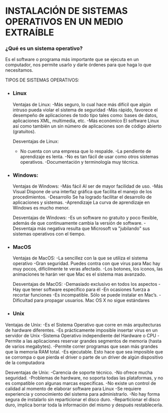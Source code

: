 # INSTALACIÓN DE SISTEMAS OPERATIVOS EN UN MEDIO EXTRAÍBLE

### ¿Qué es un sistema operativo?

Es el software o programa más importante que se ejecuta en un computador, nos permite usarlo y darle órdenes para que haga lo que necesitamos.

TIPOS DE SISTEMAS OPERATIVOS:

- ### Linux ###
  
  Ventajas de Linux:
  -Más seguro, lo cual hace más difícil que algún intruso pueda violar el sistema de seguridad
  -Más rápido, favorece el desempeño de aplicaciones de todo tipo tales como: bases de datos, 
   aplicaciones XML, multimedia, etc.
  -Más económico El software Linux así como también un sin número de aplicaciones son de código abierto (gratuitos).
 
  Desventajas de Linux:
  - No cuenta con una empresa que lo respalde.
  -La pendiente de aprendizaje es lenta.
  -No es tan fácil de usar como otros sistemas operativos.
  -Documentación y terminología muy técnica.

- ### Windows: ###
  
  Ventajas de Windows:
  -Más fácil Al ser de mayor facilidad de uso.
  -Más Visual Dispone de una interfaz gráfica que facilita el manejo de los procedimientos.
  -Desarrollo Se ha logrado facilitar el desarrollo de aplicaciones y sistemas.
  -Aprendizaje La curva de aprendizaje en Windows es mucho menor.

  Desventajas de Windows:
  -Es un software no gratuito y poco flexible, además de que continuamente cambia la versión de software.
  -Desventaja más negativa resulta que Microsoft va "jubilando" sus sistemas operativos con el tiempo. 

- ### MacOS ###

  Ventajas de MacOS:
  -La sencillez con la que se utiliza el sistema operativo
  -Gran seguridad. Puedes contra con que virus para Mac hay muy pocos, difícilmente te veras afectado.
  -Los botones, los iconos, las animaciones te harán ver que Mac es el sistema mas avanzado.

  Desventajas de MacOS:
 -Demasiado exclusivo en todos los aspectos
 -Hay que tener software específico para él
 -En ocasiones fuerza a recortar funciones
 -Es incompatible. Sólo se puede instalar en Mac’s.
 -Dificultad para propagar usuarios. Mac OS X no sigue estándares

- ### Unix ###

 Ventajas de Unix:
 -Es el Sistema Operativo que corre en más arquitecturas de hardware diferentes.
 -Es prácticamente imposible insertar virus en un servidor de Unix
 -Sistema Operativo independiente del Hardware o CPU
 -Permite a las aplicaciones reservar grandes segmentos de memoria (hasta de varios megabytes).
 -Permite correr programas que sean más grandes que la memoria RAM total.
 -Es ejecutable.  Esto hace que sea imposible que se corrompa o que pierda el driver o parte de un driver de algún dispositivo de la 
  computadora

 Desventajas de Unix:
-Carencia de soporte técnico.
-No ofrece mucha seguridad.
-Problemas de hardware, no soporta todas las plataformas, y no es compatible con algunas marcas específicas.
-No existe un control de calidad al momento de elaborar software para Linux
-Se requiere experiencia y conocimiento del sistema para administrarlo.
-No hay forma segura de instalarlo sin reparticionar el disco duro.
-Reparticionar el disco duro, implica borrar toda la información del mismo y después restablecerla.  


